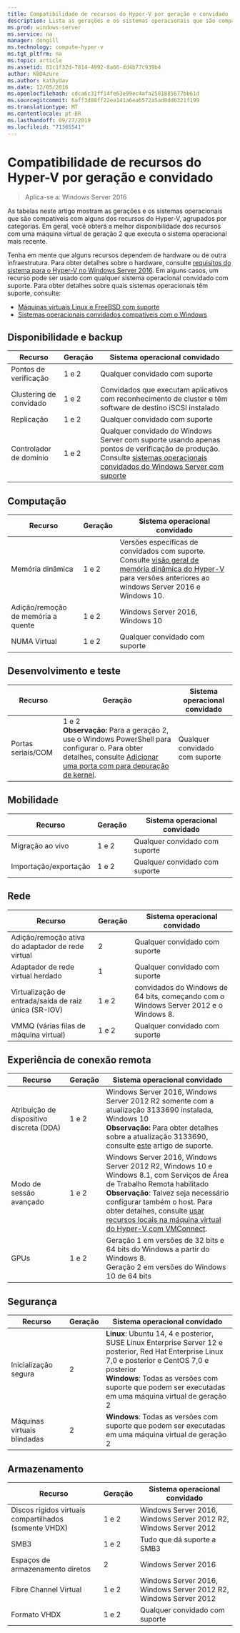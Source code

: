 ```yaml
---
title: Compatibilidade de recursos do Hyper-V por geração e convidado
description: Lista as gerações e os sistemas operacionais que são compatíveis com os principais recursos do Hyper-V
ms.prod: windows-server
ms.service: na
manager: dongill
ms.technology: compute-hyper-v
ms.tgt_pltfrm: na
ms.topic: article
ms.assetid: 81c1f32d-7814-4992-8a66-dd4b77c939b4
author: KBDAzure
ms.author: kathydav
ms.date: 12/05/2016
ms.openlocfilehash: cdca6c31ff14fe63e99ec4afa2581885677bb61d
ms.sourcegitcommit: 6aff3d88ff22ea141a6ea6572a5ad8dd6321f199
ms.translationtype: MT
ms.contentlocale: pt-BR
ms.lasthandoff: 09/27/2019
ms.locfileid: "71365541"
---
```

# <a name="hyper-v-feature-compatibility-by-generation-and-guest"></a>Compatibilidade de recursos do Hyper-V por geração e convidado

>Aplica-se a: Windows Server 2016
  
As tabelas neste artigo mostram as gerações e os sistemas operacionais que são compatíveis com alguns dos recursos do Hyper-V, agrupados por categorias. Em geral, você obterá a melhor disponibilidade dos recursos com uma máquina virtual de geração 2 que executa o sistema operacional mais recente.  
  
Tenha em mente que alguns recursos dependem de hardware ou de outra infraestrutura. Para obter detalhes sobre o hardware, consulte [requisitos do sistema para o Hyper-V no Windows Server 2016](System-requirements-for-Hyper-V-on-Windows.md). Em alguns casos, um recurso pode ser usado com qualquer sistema operacional convidado com suporte. Para obter detalhes sobre quais sistemas operacionais têm suporte, consulte:  
  
* [Máquinas virtuais Linux e FreeBSD com suporte](Supported-Linux-and-FreeBSD-virtual-machines-for-Hyper-V-on-Windows.md)  
* [Sistemas operacionais convidados compatíveis com o Windows](Supported-Windows-guest-operating-systems-for-Hyper-V-on-Windows.md)  
  
## <a name="availability-and-backup"></a>Disponibilidade e backup  
  
Recurso  | Geração | Sistema operacional convidado  
------------- | ------------- | -----------  
Pontos de verificação | 1 e 2 | Qualquer convidado com suporte  
Clustering de convidado | 1 e 2 | Convidados que executam aplicativos com reconhecimento de cluster e têm software de destino iSCSI instalado  
Replicação | 1 e 2 | Qualquer convidado com suporte  
Controlador de domínio | 1 e 2 | Qualquer convidado do Windows Server com suporte usando apenas pontos de verificação de produção. Consulte [sistemas operacionais convidados do Windows Server com suporte](https://docs.microsoft.com/windows-server/virtualization/hyper-v/supported-windows-guest-operating-systems-for-hyper-v-on-windows#supported-windows-server-guest-operating-systems)   
  
## <a name="compute"></a>Computação  
  
Recurso  | Geração | Sistema operacional convidado  
------------- | ------------- | -----------  
Memória dinâmica | 1 e 2 | Versões específicas de convidados com suporte. Consulte [visão geral de memória dinâmica do Hyper-V](https://technet.microsoft.com/library/hh831766.aspx) para versões anteriores ao windows Server 2016 e Windows 10.  
Adição/remoção de memória a quente | 1 e 2 | Windows Server 2016, Windows 10  
NUMA Virtual | 1 e 2 | Qualquer convidado com suporte  
  
## <a name="development-and-test"></a>Desenvolvimento e teste  
Recurso  | Geração | Sistema operacional convidado  
------------- | ------------- | -----------  
Portas seriais/COM | 1 e 2 <br>**Observação:** Para a geração 2, use o Windows PowerShell para configurar o. Para obter detalhes, consulte [Adicionar uma porta com para depuração de kernel](./plan/should-i-create-a-generation-1-or-2-virtual-machine-in-hyper-v.md#add-a-com-port-for-kernel-debugging). | Qualquer convidado com suporte  
  
## <a name="mobility"></a>Mobilidade  
  
Recurso  | Geração | Sistema operacional convidado  
------------- | ------------- | -----------  
Migração ao vivo  | 1 e 2 |  Qualquer convidado com suporte  
Importação/exportação | 1 e 2 |  Qualquer convidado com suporte  
  
## <a name="networking"></a>Rede  
  
Recurso  | Geração | Sistema operacional convidado  
------------- | ------------- | -----------  
Adição/remoção ativa do adaptador de rede virtual | 2 | Qualquer convidado com suporte  
Adaptador de rede virtual herdado | 1 | Qualquer convidado com suporte  
Virtualização de entrada/saída de raiz única (SR-IOV) | 1 e 2 | convidados do Windows de 64 bits, começando com o Windows Server 2012 e o Windows 8.  
VMMQ (várias filas de máquina virtual) | 1 e 2  | Qualquer convidado com suporte  
  
## <a name="remote-connection-experience"></a>Experiência de conexão remota  
  
Recurso  | Geração | Sistema operacional convidado  
------------- | ------------- | -----------  
Atribuição de dispositivo discreta (DDA) | 1 e 2 | Windows Server 2016, Windows Server 2012 R2 somente com a atualização 3133690 instalada, Windows 10 <br> **Observação:** Para obter detalhes sobre a atualização 3133690, consulte [este](https://support.microsoft.com/kb/3133690) artigo de suporte.  
Modo de sessão avançado | 1 e 2 | Windows Server 2016, Windows Server 2012 R2, Windows 10 e Windows 8.1, com Serviços de Área de Trabalho Remota habilitado <br>**Observação**: Talvez seja necessário configurar também o host. Para obter detalhes, consulte [usar recursos locais na máquina virtual do Hyper-V com VMConnect](./learn-more/Use-local-resources-on-Hyper-V-virtual-machine-with-VMConnect.md).  
GPUs | 1 e 2 | Geração 1 em versões de 32 bits e 64 bits do Windows a partir do Windows 8. <br> Geração 2 em versões do Windows 10 de 64 bits  
  
## <a name="security"></a>Segurança  
  
Recurso  | Geração | Sistema operacional convidado  
------------- | ------------- | -----------  
Inicialização segura | 2 | **Linux**: Ubuntu 14, 4 e posterior, SUSE Linux Enterprise Server 12 e posterior, Red Hat Enterprise Linux 7,0 e posterior e CentOS 7,0 e posterior<br>**Windows**: Todas as versões com suporte que podem ser executadas em uma máquina virtual de geração 2  
Máquinas virtuais blindadas | 2 | **Windows**: Todas as versões com suporte que podem ser executadas em uma máquina virtual de geração 2  
  
## <a name="storage"></a>Armazenamento  
  
Recurso  | Geração | Sistema operacional convidado  
------------- | ------------- | -----------  
Discos rígidos virtuais compartilhados (somente VHDX) | 1 e 2  | Windows Server 2016, Windows Server 2012 R2, Windows Server 2012  
SMB3 | 1 e 2 | Tudo que dá suporte a SMB3  
Espaços de armazenamento diretos | 2 | Windows Server 2016  
Fibre Channel Virtual | 1 e 2 | Windows Server 2016, Windows Server 2012 R2, Windows Server 2012  
Formato VHDX | 1 e 2 | Qualquer convidado com suporte   
  
  
  
  
    


